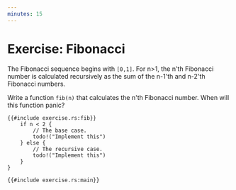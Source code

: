 ```yaml
---
minutes: 15
---
```


# Exercise: Fibonacci

The Fibonacci sequence begins with `[0,1]`. For n>1, the n'th Fibonacci
number is calculated recursively as the sum of the n-1'th and n-2'th Fibonacci
numbers.

Write a function `fib(n)` that calculates the n'th Fibonacci number. When will
this function panic?

```rust,editable,should_panic
{{#include exercise.rs:fib}}
    if n < 2 {
        // The base case.
        todo!("Implement this")
    } else {
        // The recursive case.
        todo!("Implement this")
    }
}

{{#include exercise.rs:main}}
```
